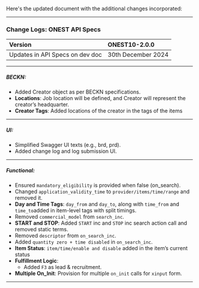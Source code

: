 Here's the updated document with the additional changes incorporated:  

---

### Change Logs: ONEST API Specs  

| Version                         | ONEST10-2.0.0 |  
| :------------------------------ | :----------------- |  
| Updates in API Specs on dev doc | 30th December 2024 |  

---  

##### BECKN:  
- Added Creator object as per BECKN specifications.  
- **Locations**: Job location will be defined, and Creator will represent the creator’s headquarter.  
- **Creator Tags**: Added locations of the creator in the tags of the items

---  

##### UI:  
- Simplified Swagger UI texts (e.g., brd, prd).  
- Added change log and log submission UI.  

---  

##### Functional:  
- Ensured `mandatory_eligibility` is provided when false (on_search).  
- Changed `application_validity_time` to `provider/items/time/range` and removed it.  
- **Day and Time Tags**: `day_from` and `day_to`, along with `time_from` and `time_to`added in item-level tags with split timings.  
- Removed `commercial_model` from `search_inc`.  
- **START and STOP**: Added `START` inc and `STOP` inc search action call and removed static terms.   
- Removed `descriptor` from `on_search_inc`.  
- Added `quantity zero + time disabled` in `on_search_inc`.  
- **Item Status**: `item/time/enable and disable` added in the item’s current status
- **Fulfillment Logic**:  
  - Added `F3` as lead & recruitment.  
- **Multiple On_Init**: Provision for multiple `on_init` calls for `xinput` form.  

---  
